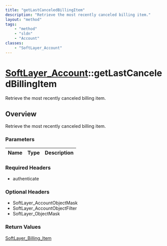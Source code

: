 ```yaml
---
title: "getLastCanceledBillingItem"
description: "Retrieve the most recently canceled billing item."
layout: "method"
tags:
    - "method"
    - "sldn"
    - "Account"
classes:
    - "SoftLayer_Account"
---
```

# [SoftLayer_Account](/reference/services/SoftLayer_Account)::getLastCanceledBillingItem

Retrieve the most recently canceled billing item.


## Overview 
Retrieve the most recently canceled billing item.

### Parameters 
|Name | Type | Description |
| --- | --- | --- |


### Required Headers
* authenticate

### Optional Headers
* SoftLayer_AccountObjectMask
* SoftLayer_AccountObjectFilter
* SoftLayer_ObjectMask

### Return Values
<a href='/reference/datatypes/SoftLayer_Billing_Item'>SoftLayer_Billing_Item </a>

